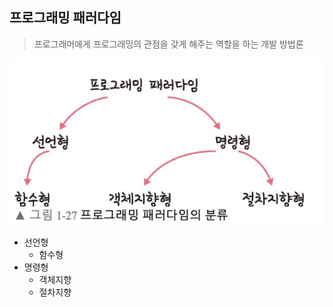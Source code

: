 ## 프로그래밍 패러다임

> 프로그래머에게 프로그래밍의 관점을 갖게 해주는 역할을 하는 개발 방법론
> 

![스크린샷 2022-12-27 14.45.24.png](./image/%ED%94%84%EB%A1%9C%EA%B7%B8%EB%9E%98%EB%B0%8D%20%ED%8C%A8%EB%9F%AC%EB%8B%A4%EC%9E%84.png)

- 선언형
    - 함수형
- 명령형
    - 객체지향
    - 절차지향